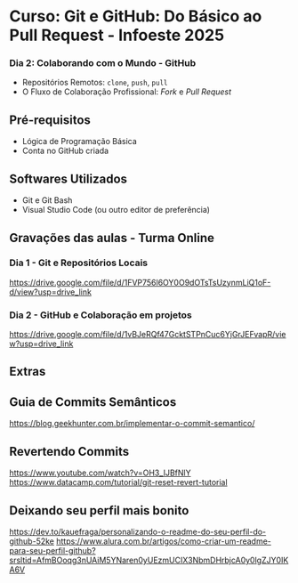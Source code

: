 # Curso: Git e GitHub: Do Básico ao Pull Request - Infoeste 2025

### Dia 2: Colaborando com o Mundo - GitHub
* Repositórios Remotos: `clone`, `push`, `pull`
* O Fluxo de Colaboração Profissional: *Fork* e *Pull Request*

## Pré-requisitos
* Lógica de Programação Básica 
* Conta no GitHub criada 

## Softwares Utilizados
* Git e Git Bash 
* Visual Studio Code (ou outro editor de preferência)

## Gravações das aulas - Turma Online
### Dia 1 - Git e Repositórios Locais
https://drive.google.com/file/d/1FVP756l6OY0O9dOTsTsUzynmLiQ1oF-d/view?usp=drive_link
### Dia 2 - GitHub e Colaboração em projetos
https://drive.google.com/file/d/1vBJeRQf47GcktSTPnCuc6YjGrJEFvapR/view?usp=drive_link

## Extras

## Guia de Commits Semânticos
https://blog.geekhunter.com.br/implementar-o-commit-semantico/

## Revertendo Commits
https://www.youtube.com/watch?v=OH3_IJBfNlY
https://www.datacamp.com/tutorial/git-reset-revert-tutorial

## Deixando seu perfil mais bonito
https://dev.to/kauefraga/personalizando-o-readme-do-seu-perfil-do-github-52ke
https://www.alura.com.br/artigos/como-criar-um-readme-para-seu-perfil-github?srsltid=AfmBOoqg3nUAiM5YNaren0yUEzmUCIX3NbmDHrbjcA0y0lgZJY0IKA6V
